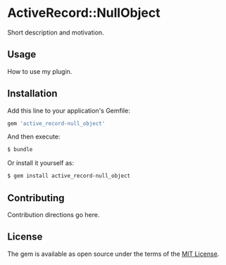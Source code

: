 # ActiveRecord::NullObject

Short description and motivation.

## Usage

How to use my plugin.

## Installation

Add this line to your application's Gemfile:

```ruby
gem 'active_record-null_object'
```

And then execute:

```bash
$ bundle
```

Or install it yourself as:

```bash
$ gem install active_record-null_object
```

## Contributing

Contribution directions go here.

## License

The gem is available as open source under the terms of the [MIT License](https://opensource.org/licenses/MIT).
